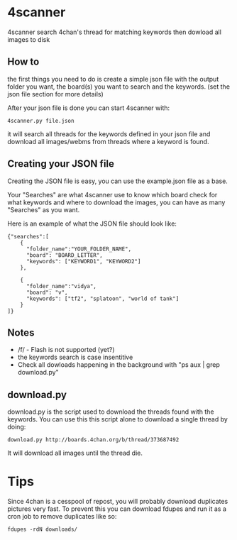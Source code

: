 # 4scanner

4scanner search 4chan's thread for matching keywords then dowload all images
to disk

## How to

the first things you need to do is create a simple json file with the output
folder you want, the board(s) you want to search and the keywords.
(set the json file section for more details)

After your json file is done you can start 4scanner with:

``` 4scanner.py file.json ```

it will search all threads for the keywords defined in your json file and
download all images/webms from threads where a keyword is found.

## Creating your JSON file

Creating the JSON file is easy, you can use the example.json file as a base.

Your "Searches" are what 4scanner use to know which board check for what keywords and where to download the images, you can have as many "Searches" as you want.

Here is an example of what the JSON file should look like:
```
{"searches":[
    {
      "folder_name":"YOUR_FOLDER_NAME",
      "board": "BOARD_LETTER",
      "keywords": ["KEYWORD1", "KEYWORD2"]
    },

    {
      "folder_name":"vidya",
      "board": "v",
      "keywords": ["tf2", "splatoon", "world of tank"]
    }
]}
```

## Notes

- /f/ - Flash is not supported (yet?)
- the keywords search is case insentitive
- Check all dowloads happening in the background with "ps aux | grep download.py"

## download.py

download.py is the script used to download the threads found with the keywords.
You can use this this script alone to download a single thread by doing:

``` download.py http://boards.4chan.org/b/thread/373687492 ```

It will download all images until the thread die.

# Tips

Since 4chan is a cesspool of repost, you will probably download duplicates pictures
very fast. To prevent this you can download fdupes and run it as a cron job to remove duplicates like so:

```fdupes -rdN downloads/```
